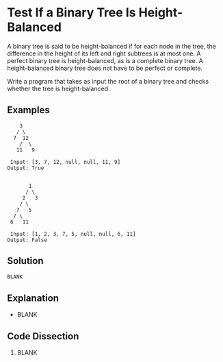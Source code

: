 # Test If a Binary Tree Is Height-Balanced
A binary tree is said to be height-balanced if for each node in the tree, the difference in the height of its left and right subtrees is at most one. A perfect binary tree is height-balanced, as is a complete binary tree. A height-balanced binary tree does not have to be perfect or complete.

Write a program that takes as input the root of a binary tree and checks whether the tree is height-balanced.

## Examples
```
    3
   / \
  7  12
    /  \
   11   9

 Input: [3, 7, 12, null, null, 11, 9]
Output: True


       1
      / \
     2   3
    / \
   7   5
  / \
 6   11

 Input: [1, 2, 3, 7, 5, null, null, 6, 11]
Output: False
```

## Solution
```python
BLANK
```

## Explanation
* BLANK

## Code Dissection
1. BLANK